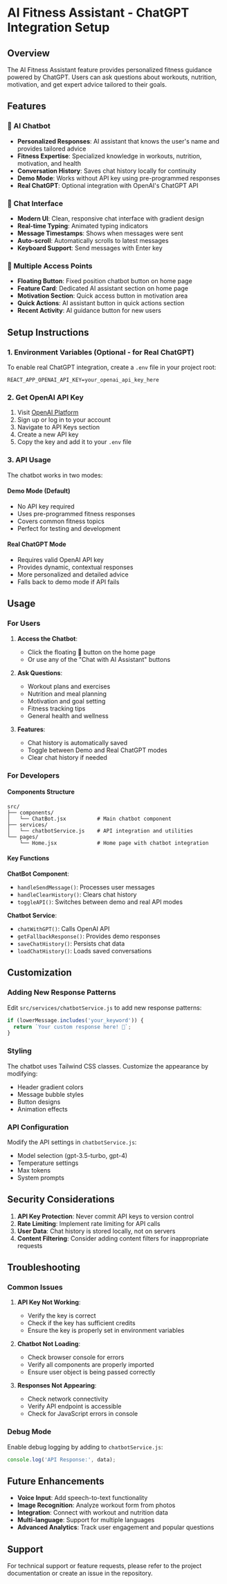 # AI Fitness Assistant - ChatGPT Integration Setup

## Overview

The AI Fitness Assistant feature provides personalized fitness guidance powered by ChatGPT. Users can ask questions about workouts, nutrition, motivation, and get expert advice tailored to their goals.

## Features

### 🤖 AI Chatbot
- **Personalized Responses**: AI assistant that knows the user's name and provides tailored advice
- **Fitness Expertise**: Specialized knowledge in workouts, nutrition, motivation, and health
- **Conversation History**: Saves chat history locally for continuity
- **Demo Mode**: Works without API key using pre-programmed responses
- **Real ChatGPT**: Optional integration with OpenAI's ChatGPT API

### 💬 Chat Interface
- **Modern UI**: Clean, responsive chat interface with gradient design
- **Real-time Typing**: Animated typing indicators
- **Message Timestamps**: Shows when messages were sent
- **Auto-scroll**: Automatically scrolls to latest messages
- **Keyboard Support**: Send messages with Enter key

### 🎯 Multiple Access Points
- **Floating Button**: Fixed position chatbot button on home page
- **Feature Card**: Dedicated AI assistant section on home page
- **Motivation Section**: Quick access button in motivation area
- **Quick Actions**: AI assistant button in quick actions section
- **Recent Activity**: AI guidance button for new users

## Setup Instructions

### 1. Environment Variables (Optional - for Real ChatGPT)

To enable real ChatGPT integration, create a `.env` file in your project root:

```env
REACT_APP_OPENAI_API_KEY=your_openai_api_key_here
```

### 2. Get OpenAI API Key

1. Visit [OpenAI Platform](https://platform.openai.com/)
2. Sign up or log in to your account
3. Navigate to API Keys section
4. Create a new API key
5. Copy the key and add it to your `.env` file

### 3. API Usage

The chatbot works in two modes:

#### Demo Mode (Default)
- No API key required
- Uses pre-programmed fitness responses
- Covers common fitness topics
- Perfect for testing and development

#### Real ChatGPT Mode
- Requires valid OpenAI API key
- Provides dynamic, contextual responses
- More personalized and detailed advice
- Falls back to demo mode if API fails

## Usage

### For Users

1. **Access the Chatbot**:
   - Click the floating 🤖 button on the home page
   - Or use any of the "Chat with AI Assistant" buttons

2. **Ask Questions**:
   - Workout plans and exercises
   - Nutrition and meal planning
   - Motivation and goal setting
   - Fitness tracking tips
   - General health and wellness

3. **Features**:
   - Chat history is automatically saved
   - Toggle between Demo and Real ChatGPT modes
   - Clear chat history if needed

### For Developers

#### Components Structure
```
src/
├── components/
│   └── ChatBot.jsx          # Main chatbot component
├── services/
│   └── chatbotService.js    # API integration and utilities
└── pages/
    └── Home.jsx             # Home page with chatbot integration
```

#### Key Functions

**ChatBot Component**:
- `handleSendMessage()`: Processes user messages
- `handleClearHistory()`: Clears chat history
- `toggleAPI()`: Switches between demo and real API modes

**Chatbot Service**:
- `chatWithGPT()`: Calls OpenAI API
- `getFallbackResponse()`: Provides demo responses
- `saveChatHistory()`: Persists chat data
- `loadChatHistory()`: Loads saved conversations

## Customization

### Adding New Response Patterns

Edit `src/services/chatbotService.js` to add new response patterns:

```javascript
if (lowerMessage.includes('your_keyword')) {
  return `Your custom response here! 💪`;
}
```

### Styling

The chatbot uses Tailwind CSS classes. Customize the appearance by modifying:
- Header gradient colors
- Message bubble styles
- Button designs
- Animation effects

### API Configuration

Modify the API settings in `chatbotService.js`:
- Model selection (gpt-3.5-turbo, gpt-4)
- Temperature settings
- Max tokens
- System prompts

## Security Considerations

1. **API Key Protection**: Never commit API keys to version control
2. **Rate Limiting**: Implement rate limiting for API calls
3. **User Data**: Chat history is stored locally, not on servers
4. **Content Filtering**: Consider adding content filters for inappropriate requests

## Troubleshooting

### Common Issues

1. **API Key Not Working**:
   - Verify the key is correct
   - Check if the key has sufficient credits
   - Ensure the key is properly set in environment variables

2. **Chatbot Not Loading**:
   - Check browser console for errors
   - Verify all components are properly imported
   - Ensure user object is being passed correctly

3. **Responses Not Appearing**:
   - Check network connectivity
   - Verify API endpoint is accessible
   - Check for JavaScript errors in console

### Debug Mode

Enable debug logging by adding to `chatbotService.js`:
```javascript
console.log('API Response:', data);
```

## Future Enhancements

- **Voice Input**: Add speech-to-text functionality
- **Image Recognition**: Analyze workout form from photos
- **Integration**: Connect with workout and nutrition data
- **Multi-language**: Support for multiple languages
- **Advanced Analytics**: Track user engagement and popular questions

## Support

For technical support or feature requests, please refer to the project documentation or create an issue in the repository. 
